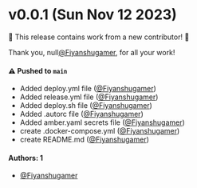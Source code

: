 # v0.0.1 (Sun Nov 12 2023)

:tada: This release contains work from a new contributor! :tada:

Thank you, null[@Fiyanshugamer](https://github.com/Fiyanshugamer), for all your work!

#### ⚠️ Pushed to `main`

- Added deploy.yml file ([@Fiyanshugamer](https://github.com/Fiyanshugamer))
- Added release.yml file ([@Fiyanshugamer](https://github.com/Fiyanshugamer))
- Added deploy.sh file ([@Fiyanshugamer](https://github.com/Fiyanshugamer))
- Added .autorc file ([@Fiyanshugamer](https://github.com/Fiyanshugamer))
- Added amber.yaml secrets file ([@Fiyanshugamer](https://github.com/Fiyanshugamer))
- create .docker-compose.yml ([@Fiyanshugamer](https://github.com/Fiyanshugamer))
- create README.md ([@Fiyanshugamer](https://github.com/Fiyanshugamer))

#### Authors: 1

- [@Fiyanshugamer](https://github.com/Fiyanshugamer)
